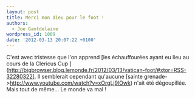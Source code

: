 ```yaml
---
layout: post
title: Merci mon dieu pour le foot !
authors:
  - Joe Gantdelaine
wordpress_id: 1009
date: '2012-03-13 20:07:22 +0100'
---
```

C'est avec tristesse que l'on apprend [les échauffourées ayant eu lieu au cours de la Clericus Cup ](http://bigbrowser.blog.lemonde.fr/2012/03/13/vatican-foot/#xtor=RSS-32280322]. Il semblerait cependant qu'aucune [sainte grenade->http://www.youtube.com/watch?v=xOrgLj9lOwk) n'ait été dégoupillée. Mais tout de même… Le monde va mal !
